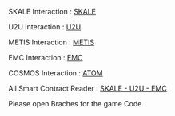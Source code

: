 SKALE Interaction : [SKALE](https://github.com/sindtext/reignalterworld/blob/Contract-Interaction/iSkale.cs)

U2U Interaction : [U2U](https://github.com/sindtext/reignalterworld/blob/Contract-Interaction/u2u.cs)

METIS Interaction : [METIS](https://github.com/sindtext/reignalterworld/blob/Contract-Interaction/iMetis.cs)

EMC Interaction : [EMC](https://github.com/sindtext/reignalterworld/blob/Contract-Interaction/iEMC.cs)

COSMOS Interaction : [ATOM](https://github.com/sindtext/reignalterworld/blob/Contract-Interaction/iAtom.cs)

All Smart Contract Reader : [SKALE - U2U - EMC](https://github.com/sindtext/reignalterworld/tree/Smart-Contract-Reader)

Please open Braches for the game Code
